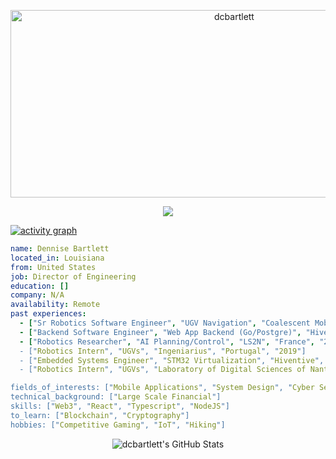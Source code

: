 
<!-- <p align="center">
<img alt="loficity" width="600px" src="https://github.com/HyunCafe/HyunCafe/raw/main/assests/loficity.gif"</img>
</p> -->

<p align="center">
  <img src="https://socialify.git.ci/dcbartlett/dcbartlett/image?font=Source%20Code%20Pro&forks=1&issues=1&language=1&name=1&owner=1&pattern=Plus&pulls=1&stargazers=1&theme=Dark" alt="dcbartlett" width="700" height="300" />
</p>

<p align="center">
  <img src="https://github-profile-trophy.vercel.app/?username=dcbartlett&theme=onedark&column=-1" />
</p>

[![activity graph](https://github-readme-activity-graph.vercel.app/graph?username=dcbartlett&theme=github-dark-dimmed&custom_title=dcbartlett%20Activity%20Graph&hide_border=true)](https://github.com/ashutosh00710/github-readme-activity-graph)

```yaml
name: Dennise Bartlett
located_in: Louisiana
from: United States
job: Director of Engineering
education: []
company: N/A
availability: Remote
past experiences: 
  - ["Sr Robotics Software Engineer", "UGV Navigation", "Coalescent Mobile Robotics", "Denmark", "2021-2022"]
  - ["Backend Software Engineer", "Web App Backend (Go/Postgre)", "Hiventive", "Fully Remote", "2020-2021"]
  - ["Robotics Researcher", "AI Planning/Control", "LS2N", "France", "2019-2021]
  - ["Robotics Intern", "UGVs", "Ingeniarius", "Portugal", "2019"]
  - ["Embedded Systems Engineer", "STM32 Virtualization", "Hiventive", "France", "2018-2019"]
  - ["Robotics Intern", "UGVs", "Laboratory of Digital Sciences of Nantes (LS2N)", "France", "2019"]

fields_of_interests: ["Mobile Applications", "System Design", "Cyber Security"]
technical_background: ["Large Scale Financial"]
skills: ["Web3", "React", "Typescript", "NodeJS"]
to_learn: ["Blockchain", "Cryptography"]
hobbies: ["Competitive Gaming", "IoT", "Hiking"]
```

<p align="center">
    <img alt="dcbartlett's GitHub Stats" src="https://github-readme-stats.vercel.app/api?username=dcbartlett&count_private=true&show_icons=true&theme=onedark&hide_border=true" />
</p>


<!-- Liked it ? -->

<!-- *ERC-20 / EVM: **0x07ed706146545d01fa66a3c08ebca8c93a0089e5***

*BTC: **bc1q3lu85cfkrc20ut64v90y428l79wfnv83mu72jv*** -->

<!-- <p align="center">
  <img src="https://capsule-render.vercel.app/api?type=waving&color=gradient&height=60&section=footer"/>
</p> -->
